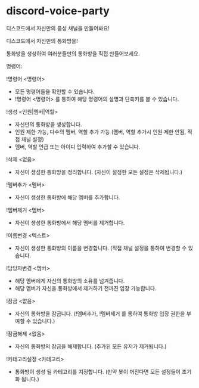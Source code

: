 # discord-voice-party
디스코드에서 자신만의 음성 채널을 만들어봐요!

디스코드에서 자신만의 통화방을!

통화방을 생성하여 여러분들만의 통화방을 직접 만들어보세요.

명령어:

!명령어 <명령어>
- 모든 명령어들을 확인할 수 있습니다.
- !명령어 <명령어> 를 통하여 해당 명령어의 설명과 단축키를 볼 수 있습니다.

!생성 <인원|멤버|역할>
- 자신만의 통화방을 생성합니다.
- 인원 제한 가능, 다수의 멤버, 역할 추가 가능 (멤버, 역할 추가시 인원 제한 안됨, 직접 채널 설정)
- 멤버, 역할 언급 또는 아이디 입력하여 추가할 수  있습니다.

!삭제 <없음>
- 자신이 생성한 통화방을 정리합니다. (자신이 설정한 모든 설정은 삭제됩니다.)

!멤버추가 <멤버>
- 자신이 생성한 통화방에 해당 멤버를 추가합니다.

!멤버제거 <멤버>
- 자신이 생성한 통화방에서 해당 멤버를 제거합니다.

!이름변경 <텍스트>
- 자신이 생성한 통화방의 이름을 변경합니다. (직접 채널 설정을 통하여 변경할 수 있습니다.

!담당자변경 <멤버>
- 해당 멤버에게 자신의 통화방의 소유를 넘겨줍니다.
- 해당 멤버가 자신을 통화방에서 제거하기 전까진 입장 가능합니다.

!잠금 <없음>
- 자신의 통화방을 잠굽니다. (!멤버추가, !멤버제거 를 통하여 통화방 입장 권한을 부여할 수 있습니다.)

!잠금해제 <없음>
- 자신의 통화방의 잠금을 해제합니다. (추가된 모든 유저가 제거됩니다.)

!카테고리설정 <카테고리>
- 통화방이 생성 될 카테고리를 지정합니다. (만약 봇이 꺼진다면 모든 설정들이 초기화 됩니다.)
